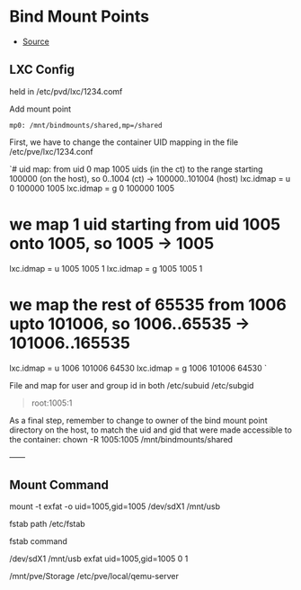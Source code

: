 # Bind Mount Points

- [Source](https://pve.proxmox.com/wiki/Unprivileged_LXC_containers)

## LXC Config

held in /etc/pvd/lxc/1234.comf

Add mount point

`mp0: /mnt/bindmounts/shared,mp=/shared`

First, we have to change the container UID mapping in the file /etc/pve/lxc/1234.conf

`# uid map: from uid 0 map 1005 uids (in the ct) to the range starting 100000 (on the host), so 0..1004 (ct) → 100000..101004 (host) 
lxc.idmap = u 0 100000 1005 
lxc.idmap = g 0 100000 1005 

# we map 1 uid starting from uid 1005 onto 1005, so 1005 → 1005 
lxc.idmap = u 1005 1005 1 
lxc.idmap = g 1005 1005 1 

# we map the rest of 65535 from 1006 upto 101006, so 1006..65535 → 101006..165535 
lxc.idmap = u 1006 101006 64530 
lxc.idmap = g 1006 101006 64530 
`

File and map for user and group id in both
/etc/subuid 
/etc/subgid 

> root:1005:1 

As a final step, remember to change to owner of the bind mount point directory on the host, to match the uid and gid that were made accessible to the container:
chown -R 1005:1005 /mnt/bindmounts/shared


——


## Mount Command 
mount -t exfat -o uid=1005,gid=1005 /dev/sdX1 /mnt/usb 

fstab path 
/etc/fstab 

fstab command 

/dev/sdX1 /mnt/usb exfat uid=1005,gid=1005 0 1

/mnt/pve/Storage
/etc/pve/local/qemu-server
